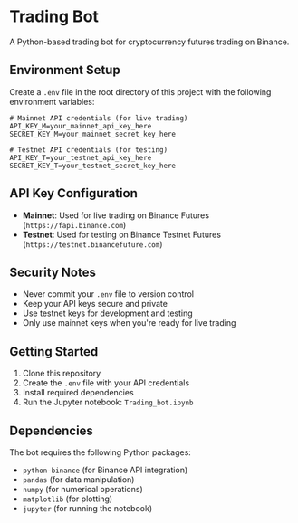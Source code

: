 # Trading Bot

A Python-based trading bot for cryptocurrency futures trading on Binance.

## Environment Setup

Create a `.env` file in the root directory of this project with the following environment variables:

```env
# Mainnet API credentials (for live trading)
API_KEY_M=your_mainnet_api_key_here
SECRET_KEY_M=your_mainnet_secret_key_here

# Testnet API credentials (for testing)
API_KEY_T=your_testnet_api_key_here
SECRET_KEY_T=your_testnet_secret_key_here
```

## API Key Configuration

- **Mainnet**: Used for live trading on Binance Futures (`https://fapi.binance.com`)
- **Testnet**: Used for testing on Binance Testnet Futures (`https://testnet.binancefuture.com`)

## Security Notes

- Never commit your `.env` file to version control
- Keep your API keys secure and private
- Use testnet keys for development and testing
- Only use mainnet keys when you're ready for live trading

## Getting Started

1. Clone this repository
2. Create the `.env` file with your API credentials
3. Install required dependencies
4. Run the Jupyter notebook: `Trading_bot.ipynb`

## Dependencies

The bot requires the following Python packages:
- `python-binance` (for Binance API integration)
- `pandas` (for data manipulation)
- `numpy` (for numerical operations)
- `matplotlib` (for plotting)
- `jupyter` (for running the notebook)